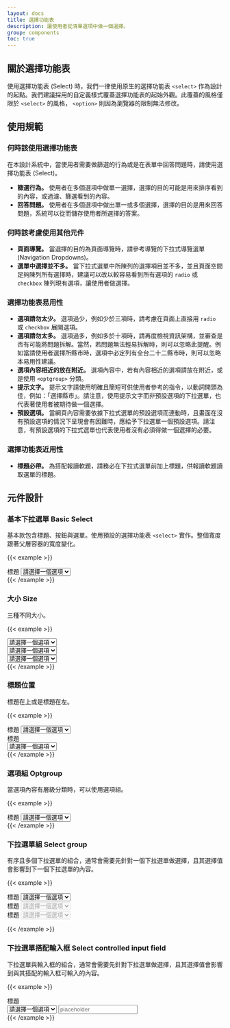 ```yaml
---
layout: docs
title: 選擇功能表
description: 讓使用者從清單選項中做一個選擇。
group: components
toc: true
---
```


## 關於選擇功能表

使用選擇功能表 (Select) 時，我們一律使用原生的選擇功能表 `<select>` 作為設計的起點。我們建議採用的自定義樣式覆蓋選擇功能表的起始外觀。此覆蓋的風格僅限於 `<select>` 的風格， `<option>` 則因為瀏覽器的限制無法修改。

## 使用規範

### 何時該使用選擇功能表

在本設計系統中，當使用者需要做篩選的行為或是在表單中回答問題時，請使用選擇功能表 (Select)。

- **篩選行為。** 使用者在多個選項中做單一選擇，選擇的目的可能是用來排序看到的內容，或過濾、篩選看到的內容。
- **回答問題。** 使用者在多個選項中做出單一或多個選擇，選擇的目的是用來回答問題，系統可以從而儲存使用者所選擇的答案。

### 何時該考慮使用其他元件

- **頁面導覽。** 當選擇的目的為頁面導覽時，請參考導覽的下拉式導覽選單 (Navigation Dropdowns)。
- **選單中選擇並不多。** 當下拉式選單中所陳列的選擇項目並不多，並且頁面空間足夠陳列所有選擇時，建議可以改以較容易看到所有選項的 `radio` 或 `checkbox` 陳列現有選項，讓使用者做選擇。

### 選擇功能表易用性

- **選項請勿太少。** 選項過少，例如少於三項時，請考慮在頁面上直接用 `radio` 或 `checkbox` 展開選項。
- **選項請勿太多。** 選項過多，例如多於十項時，請再度檢視資訊架構，並審查是否有可能將問題拆解。當然，若問題無法輕易拆解時，則可以忽略此提醒。例如當請使用者選擇所縣市時，選項中必定列有全台二十二縣市時，則可以忽略本易用性建議。
- **選項內容相近的放在附近。** 選項內容中，若有內容相近的選項請放在附近，或是使用 `<optgroup>` 分類。
- **提示文字。** 提示文字請使用明確且簡短可供使用者參考的指令，以動詞開頭為佳，例如：「選擇縣市」。請注意，使用提示文字而非預設選項的下拉選單，也代表著使用者被期待做一個選擇。
- **預設選項。** 當網頁內容需要依據下拉式選單的預設選項而連動時，且畫面在沒有預設選項的情況下呈現會有困難時，應給予下拉選單一個預設選項。請注意，有預設選項的下拉式選單也代表使用者沒有必須得做一個選擇的必要。

### 選擇功能表近用性

- **標題必帶。** 為搭配報讀軟題，請務必在下拉式選單前加上標題，供報讀軟題讀取選單的標題。

## 元件設計

### 基本下拉選單 Basic Select

基本款包含標題、按鈕與選單。使用預設的選擇功能表 `<select>` 實作。整個寬度跟著父層容器的寬度變化。

{{< example >}}
<div class="row d-flex justify-content-center">
  <div class="col-lg-4">
    <label for="example1" class="form-label">標題</label>
    <select class="form-select" id="example1" aria-label="example1">
      <option selected>請選擇一個選項</option>
      <option value="1">選項一</option>
      <option value="2">選項二</option>
      <option value="3">選項三</option>
    </select>
  </div>
</div>
{{< /example >}}

### 大小 Size

三種不同大小。

{{< example >}}
<div class="row d-flex justify-content-center">
  <div class="col-lg-4 py-3">
    <select class="form-select form-select-sm" id="example4" aria-label="example4">
      <option selected>請選擇一個選項</option>
      <option value="1">選項一</option>
      <option value="2">選項二</option>
      <option value="3">選項三</option>
    </select>
  </div>
    <div class="col-lg-4 py-3">
    <select class="form-select" id="example2" aria-label="example2">
      <option selected>請選擇一個選項</option>
      <option value="1">選項一</option>
      <option value="2">選項二</option>
      <option value="3">選項三</option>
    </select>
  </div>
    <div class="col-lg-4 py-3">
    <select class="form-select form-select-lg" id="example3" aria-label="example3">
      <option selected>請選擇一個選項</option>
      <option value="1">選項一</option>
      <option value="2">選項二</option>
      <option value="3">選項三</option>
    </select>
  </div>
</div>
{{< /example >}}

### 標題位置

標題在上或是標題在左。

{{< example >}}
<div class="row d-flex justify-content-center py-3">
  <div class="col-lg-6">
    <label for="example5" class="form-label">標題</label>
    <select class="form-select" id="example5" aria-label="example5">
      <option selected>請選擇一個選項</option>
      <option value="1">選項一</option>
      <option value="2">選項二</option>
      <option value="3">選項三</option>
    </select>
  </div>
</div>
<div class="row d-flex justify-content-center py-3">
  <div class="col-lg-6">
    <div class="row">
      <div class="col-3">
        <label for="example6" class="form-label align-self-center">標題</label>
      </div>
      <div class="col-9">
        <select class="form-select" id="example6" aria-label="example6">
          <option selected>請選擇一個選項</option>
          <option value="1">選項一</option>
          <option value="2">選項二</option>
          <option value="3">選項三</option>
        </select>
      </div>
    </div>
  </div>
</div>
{{< /example >}}

### 選項組 Optgroup

當選項內容有層級分類時，可以使用選項組。

{{< example >}}
<div class="row d-flex justify-content-center">
  <div class="col-lg-4">
    <label for="example7" class="form-label">標題</label>
    <select class="form-select" id="example7" aria-label="example7">
      <option  selected>請選擇一個選項</option>
      <optgroup label="分類一">
        <option value="1">選項一</option>
        <option value="2">選項二</option>
        <option value="3">選項三</option>
        <option value="4">選項四</option>
      </optgroup>
      <optgroup  label="分類二">
        <option value="5">選項一</option>
        <option value="6">選項二</option>
        <option value="7">選項三</option>
        <option value="8">選項四</option>
      </optgroup>
    </select>
  </div>
</div>
{{< /example >}}

### 下拉選單組 Select group

有序且多個下拉選單的組合，通常會需要先針對一個下拉選單做選擇，且其選擇值會影響到下一個下拉選單的內容。

{{< example >}}
<div class="row d-flex justify-content-center py-3">
  <div class="col-lg-4 py-3">
    <label for="example8" class="form-label">標題</label>
    <select class="form-select" id="example8" aria-label="example8" onchange="ShowSelect2()">
      <option  value="0" selected>請選擇一個選項</option>
      <option  value="1">選項一</option>
      <option  value="2">選項二</option>
      <option  value="3">選項三</option>
    </select>
  </div>
  <div class="col-lg-4 py-3">
    <label for="example9" class="form-label">標題</label>
    <select class="form-select" id="example9" aria-label="example9" disabled onchange="ShowSelect3()">
      <option  value="0" selected>請選擇一個選項</option>
      <option  value="1">選項一</option>
      <option  value="2">選項二</option>
      <option  value="3">選項三</option>
    </select>
  </div>
  <div class="col-lg-4 py-3">
    <label for="example10" class="form-label">標題</label>
    <select class="form-select" id="example10" aria-label="example10" disabled>
      <option  value="0" selected>請選擇一個選項</option>
      <option  value="1">選項一</option>
      <option  value="2">選項二</option>
      <option  value="3">選項三</option>
    </select>
  </div>
</div>

<script>
  const ShowSelect2 = () => {
    document.getElementById("example8").value !== '0' ? document.getElementById("example9").disabled = false : document.getElementById("example9").disabled = true; document.getElementById("example9").value = '0'; document.getElementById("example10").disabled = true; document.getElementById("example10").value = '0'
  }

  const ShowSelect3 = () => {
    document.getElementById("example9").value !== '0' ? document.getElementById("example10").disabled = false : document.getElementById("example10").disabled = true; document.getElementById("example10").value = '0'
  }
</script>
{{< /example >}}

### 下拉選單搭配輸入框 Select controlled input field

下拉選單與輸入框的組合，通常會需要先針對下拉選單做選擇，且其選擇值會影響到與其搭配的輸入框可輸入的內容。

{{< example >}}
<div class="row d-flex justify-content-center">
  <div class="col-lg-6">
    <label for="example11" class="form-label">標題</label>
    <div class="input-group">
      <select class="form-select" id="example11" aria-label="example11">
        <option selected>請選擇一個選項</option>
        <option value="1">選項一</option>
        <option value="2">選項二</option>
        <option value="3">選項三</option>
      </select>
      <input type="text" class="form-control" placeholder="placeholder" aria-label="example11">
    </div>
  </div>
</div>
{{< /example >}}